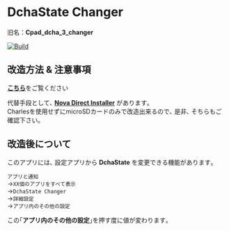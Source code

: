 # DchaState Changer
旧名：**Cpad_dcha_3_changer**

[![Build](https://github.com/SmileTabLabo/DchaStateChanger/actions/workflows/build.yml/badge.svg?branch=main&event=push)](https://github.com/mouseos/Cpad_dcha_3_changer/actions/workflows/build.yml)

## 改造方法 & 注意事項

[**こちら**](HowTo.md)をご覧ください

代替手段として､ [**Nova Direct Installer**](//github.com/SmileTabLabo/NovaDirectInstaller) があります｡  
Charlesを使用せずにmicroSDカードのみで改造出来るので､ 是非､ そちらもご確認下さい｡

## 改造後について
このアプリには､ 設定アプリから **DchaState** を変更できる機能があります｡  

`アプリと通知`  
→`XX個のアプリをすべて表示`  
→`DchaState Changer`  
→`詳細設定`  
→`アプリ内のその他の設定`

この｢**アプリ内のその他の設定**｣を押す度に値が変わります｡
